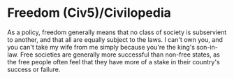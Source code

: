 # Freedom (Civ5)/Civilopedia

As a policy, freedom generally means that no class of society is subservient to another, and that all are equally subject to the laws. I can't own you, and you can't take my wife from me simply because you're the king's son-in-law. Free societies are generally more successful than non-free states, as the free people often feel that they have more of a stake in their country's success or failure.
